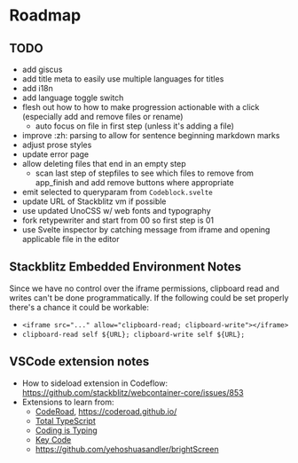 # Roadmap

## TODO
- add giscus
- add title meta to easily use multiple languages for titles
- add i18n
- add language toggle switch
- flesh out how to how to make progression actionable with a click (especially add and remove files or rename)
  - auto focus on file in first step (unless it's adding a file)
- improve :zh: parsing to allow for sentence beginning markdown marks
- adjust prose styles
- update error page
- allow deleting files that end in an empty step
  - scan last step of stepfiles to see which files to remove from app_finish and add remove buttons where appropriate
- emit selected to queryparam from `Codeblock.svelte`
- update URL of Stackblitz vm if possible
- use updated UnoCSS w/ web fonts and typography
- fork retypewriter and start from 00 so first step is 01
- use Svelte inspector by catching message from iframe and opening applicable file in the editor

## Stackblitz Embedded Environment Notes

Since we have no control over the iframe permissions, clipboard read and writes can't be done programmatically. If the following could be set properly there's a chance it could be workable:
- `<iframe src="..." allow="clipboard-read; clipboard-write"></iframe>`
- `clipboard-read self ${URL}; clipboard-write self ${URL};`

## VSCode extension notes

- How to sideload extension in Codeflow: https://github.com/stackblitz/webcontainer-core/issues/853
- Extensions to learn from:
  - [CodeRoad](https://marketplace.visualstudio.com/items?itemName=CodeRoad.coderoad), https://coderoad.github.io/
  - [Total TypeScript](https://marketplace.visualstudio.com/items?itemName=mattpocock.ts-error-translator)
  - [Coding is Typing](https://marketplace.visualstudio.com/items?itemName=rhjiang.coding-is-typing)
  - [Key Code](https://marketplace.visualstudio.com/items?itemName=hamilton.key-code)
  - https://github.com/yehoshuasandler/brightScreen